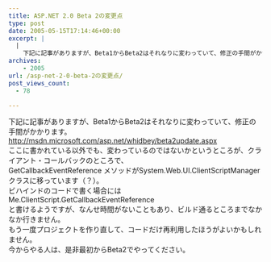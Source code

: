 ```yaml
---
title: ASP.NET 2.0 Beta 2の変更点
type: post
date: 2005-05-15T17:14:46+00:00
excerpt: |
  |
    下記に記事がありますが、Beta1からBeta2はそれなりに変わっていて、修正の手間がかかります。 http://msdn.microsoft.com/asp.net/whidbey/beta2update.aspx ここに書かれている以外でも、変わっているのではないかというところが、クライアント・...
archives:
    - 2005
url: /asp-net-2-0-beta-2の変更点/
post_views_count:
  - 78

---
```

下記に記事がありますが、Beta1からBeta2はそれなりに変わっていて、修正の手間がかかります。  
<a href= "http://msdn.microsoft.com/asp.net/whidbey/beta2update.aspx">http://msdn.microsoft.com/asp.net/whidbey/beta2update.aspx</a>  
ここに書かれている以外でも、変わっているのではないかというところが、クライアント・コールバックのところで、  
GetCallbackEventReference メソッドがSystem.Web.UI.<span id= "nsrTitle">ClientScriptManagerクラスに移っています（？）。</span>  
ビハインドのコードで書く場合には  
Me.ClientScript.GetCallbackEventReference  
と書けるようですが、なんせ時間がないこともあり、ビルド通るところまでなかなか行きません。  
もう一度プロジェクトを作り直して、コードだけ再利用したほうがよいかもしれません。  
今からやる人は、是非最初からBeta2でやってください。